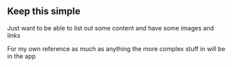 ## Keep this simple

Just want to be able to list out some content and have some images and links

For my own reference as much as anything the more complex stuff in will be in the app